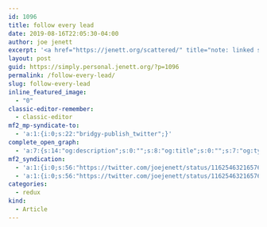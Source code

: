 ```yaml
---
id: 1096
title: follow every lead
date: 2019-08-16T22:05:30-04:00
author: joe jenett
excerpt: '<a href="https://jenett.org/scattered/" title="note: linked site delivers content in small popup"><img class="alignnone size-full wp-image-1095 spb" src="../wp-content/uploads/2019/08/scatter1.png" alt="" width="546" /></a>'
layout: post
guid: https://simply.personal.jenett.org/?p=1096
permalink: /follow-every-lead/
slug: follow-every-lead
inline_featured_image:
  - "0"
classic-editor-remember:
  - classic-editor
mf2_mp-syndicate-to:
  - 'a:1:{i:0;s:22:"bridgy-publish_twitter";}'
complete_open_graph:
  - 'a:7:{s:14:"og:description";s:0:"";s:8:"og:title";s:0:"";s:7:"og:type";s:0:"";s:12:"twitter:card";s:7:"summary";s:15:"twitter:creator";s:0:"";s:19:"twitter:description";s:0:"";s:8:"og:image";s:0:"";}'
mf2_syndication:
  - 'a:1:{i:0;s:56:"https://twitter.com/joejenett/status/1162546321657671680";}'
  - 'a:1:{i:0;s:56:"https://twitter.com/joejenett/status/1162546321657671680";}'
categories:
  - redux
kind:
  - Article
---
```

[<img class="alignnone size-full wp-image-1095 spb" src="../wp-content/uploads/2019/08/scatter1.png" alt="" width="546" srcset="../wp-content/uploads/2019/08/scatter1.png 997w, ../wp-content/uploads/2019/08/scatter1-300x239.png 300w, ../wp-content/uploads/2019/08/scatter1-768x612.png 768w, ../wp-content/uploads/2019/08/scatter1-668x532.png 668w" sizes="(max-width: 997px) 100vw, 997px" />](https://jenett.org/scattered/ "note: linked site delivers content in small popup")